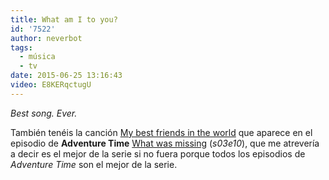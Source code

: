 ```yaml
---
title: What am I to you?
id: '7522'
author: neverbot
tags:
  - música
  - tv
date: 2015-06-25 13:16:43
video: E8KERqctugU
---
```


_Best song. Ever._

También tenéis la canción [My best friends in the world](https://www.youtube.com/watch?v=L6c1xHLD6Uc) que aparece en el episodio de **Adventure Time** [What was missing](https://en.wikipedia.org/wiki/What_Was_Missing) (_s03e10_), que me atrevería a decir es el mejor de la serie si no fuera porque todos los episodios de _Adventure Time_ son el mejor de la serie.